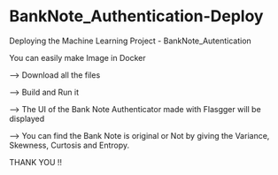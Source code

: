 # BankNote_Authentication-Deploy
Deploying the Machine Learning Project - BankNote_Autentication

You can easily make Image in Docker


  --> Download all the files
  
  --> Build and Run it
  
  --> The UI of the Bank Note Authenticator made with Flasgger will be displayed
  
  --> You can find the Bank Note is original or Not by giving the Variance, Skewness, Curtosis and Entropy.
  
  
  
  THANK YOU !!
